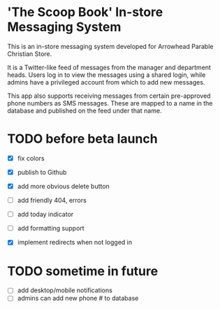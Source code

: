 # 'The Scoop Book' In-store Messaging System
This is an in-store messaging system developed for Arrowhead Parable Christian Store.

It is a Twitter-like feed of messages from the manager and department heads. Users log in to view the messages using a shared login, while admins have a privileged account from which to add new messages.

This app also supports receiving messages from certain pre-approved phone numbers as SMS messages. These are mapped to a name in the database and published on the feed under that name.

# TODO before beta launch
- [x] fix colors
- [x] publish to Github
- [x] add more obvious delete button
- [ ] add friendly 404, errors
- [ ] add today indicator
- [ ] add formatting support
- [x] implement redirects when not logged in


# TODO sometime in future
- [ ] add desktop/mobile notifications
- [ ] admins can add new phone # to database